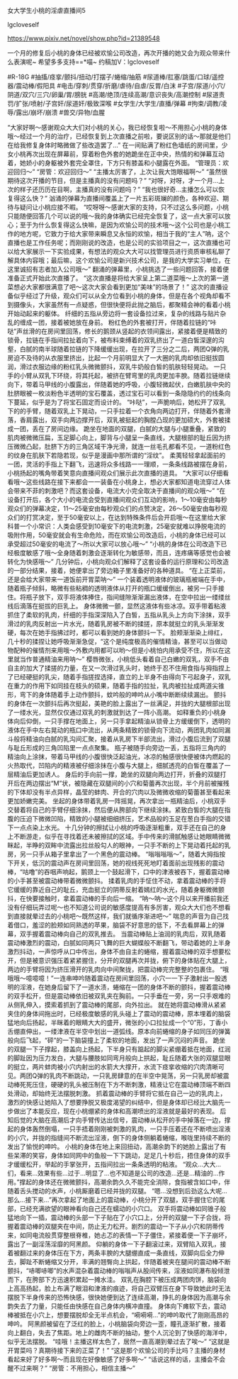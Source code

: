 女大学生小桃的淫虐直播间5

lgcloveself

https://www.pixiv.net/novel/show.php?id=21389548

一个月的修复后小桃的身体已经被欢愉公司改造，再次开播的她又会为观众带来什么表演呢~
希望多多支持==*喵~
约稿加V：lgcloveself

#R-18G
#抽搐/痉挛/颤抖/扭动/打摆子/蜷缩/抽筋
#尿道棒/肛塞/跳蛋/口球/遥控器/震动棒/假阳具
#电击/穿刺/贯穿/折磨/虐待/自虐/反胃/白沫
#子宫/尿道/小穴/阴道/双穴/三穴/卵巢/胃/膀胱
#高潮/绝顶/连续高潮/意识丧失/高潮控制
#尿道责罚/扩张/喷射/子宫奸/尿道奸/极致深喉
#女学生/大学生/直播/弹幕
#拘束/调教/凌辱/露出/崩坏/崩溃
#兽交/异物/血腥


“大家好啊～感谢观众大大们对小桃的关心，我已经恢复啦～不用担心小桃的身体哦～经过一个月的治疗，已经恢复到上次直播之前啦，要说区别的话～那就是他们在给我修复身体时略微做了些改造罢了…”
在一间贴满了粉红色墙纸的房间里，少女小桃再次出现在屏幕前，穿着粉色外套的她跪坐在正中央，热情的和弹幕互动着，她娇小的身躯被外套完全罩住，下方只有膝盖和小腿露在外面。
“管理员：欢迎回归～”
“房管：欢迎回归～”
“主播太厉害了，上次让我大饱眼福啊～”
“虽然很期待这次开播的节目，但是主播真的没有问题吗？”
“对呀，对呀，才一个月…上次的样子还历历在目啊，主播真的没有问题吗？”
“我也很好奇…主播怎么可以恢复得这么快？”
汹涌的弹幕为直播间覆盖上了一片五彩斑斓的颜色，各种欢迎、期待与疑问让小桃应接不暇。
“哎呀呀～感谢大家的支持，只不过这么多问题，小桃只能随便回答几个可以说的哦～我的身体确实已经完全恢复了，这一点大家可以放心；至于为什么恢复得这么快嘛，是因为欢愉公司的技术哦～这个公司也是小桃工作的地方呢，它致力于给大家带来瞬息又永恒的欢愉，相当于我的“主人”呐，这个直播也是工作任务呢；而刚刚说的改造，也是公司的实验项目之一，这次直播也可以给大家展示一下实验成果，有想法的观众大大可以找管理员进行资质审核私聊了解具体内容哦；最后嘛，这个欢愉公司是新兴技术公司，是我的大学实习单位，在这里诚招有志者加入公司哦～”
翻涌的弹幕里，小桃挑选了一些问题回答，接着便准备正式开始此次直播了。
“这次直播是将给大家呈上第二道菜哦～上次的第一道菜想必大家都很满意了吧～这次大家会看到更加“美味”的场景了！”
这次的直播设备似乎经过了升级，观众们可以从全方位看到小桃的身体，但是在各个视角却看不到摄像头，大家虽然有一点疑惑，但很快便将此抛之脑后，都聚精会神的看着小桃开始动起来的躯体。
纤细的五指从旁边将一套设备拉过来，复杂的线路与贴片杂乱的缠成一团，接着被她放在身前。
粉红色的外套被打开，伴随着拉链的“咔哒”声丝滑的在房间里回荡，修长的鹅颈从竖起的衣领间露出，紧接着便是精致的锁骨，拉链在手指间拉扯着向下，被布料束缚着的双乳挤出了一道白皙深邃的沟壑，白腻的南半球随着拉链的下降缓缓出现，在拉开了三分之二后，两团Q弹的乳房迫不及待的从衣服里挤出，比起一个月前明显大了一大圈的乳肉却依旧挺拔圆润，滑过衣服边缘的粉红乳头微微颤抖，双乳牛奶般白皙的肌肤轻轻晃动。
一只手的小臂从双乳下环绕，将其托起，被挤在臂弯里的乳肉更加丰腴。随着拉链继续向下，带着马甲线的小腹露出，伴随着她的呼吸，小腹轻微起伏，白嫩肌肤中央的肚脐眼被一枚淡粉色半透明的宝石覆盖，透过宝石可以看到一条隐隐约约的线条向下蔓延，似乎是为了将宝石固定而设计的。
“咔哒”，一声脆响后，她松开了双乳下的的手臂，随着双乳上下晃动，一只手拉着一个衣角向两边打开，伴随着外套滑落，香肩露出，双手向两边撑开后，双乳被挺起的胸膛凸现的更加硕大，外套被揉成一团，丢在了房间边缘。
跪坐在地面的双腿，白腻的大腿与小腿重叠，紧致的肌肉被微微压扁，玉足脚心向上，脚背与小腿呈一条直线，大腿根部的耻丘因为挤压微微凸起，肚脐下方的三角区域干净光滑，就连一丝毛孔都看不见，一道粉红色的纹身在肌肤下若隐若现，似乎是漫画中那所谓的“淫纹”。
柔荑轻轻拿起面前的一团，灵活的手指上下翻飞，迅速将众多线路一一理顺，一条条线路被摆在身前，小桃扬起的嘴角带着笑意向直播间观众们展示此次直播的道具。
“大家可以仔细看看哦～这些线路在接下来都会一一装备在小桃身上，想必大家都知道电流穿过人体会带来不菲的刺激吧？而这套设备，电流大小完全取决于直播间的观众哦～”
“在设备打开后，各个大小的电流会受到直播间观众们互动的影响，1～10毫安由每秒观众们的弹幕决定，11～25毫安由每秒观众们的点赞决定，26～50毫安由每秒观众们的打赏决定，至于50毫安以上，在达到特殊条件后会开启哦～在这里给大家科普一个小常识：人类会感受到10毫安下的电流刺激，25毫安就难以挣脱电流的吸附作用，50毫安就会有生命危险，而在欢愉公司改造后，小桃的身体已经可以承受超过50毫安的电流了～所以大家可以放心哦～”
“小桃的身体在公司改造下已经极度敏感了哦～全身随着刺激会逐渐转化为敏感带，而且，连疼痛等感觉也会被转化为快感哦～”
几分钟后，小桃向观众们解释了这套设备的运行原理和公司改造的一部分结果，接着，她便拿出了旁边箱子里准备好的各种道具。
“在上正菜前，还是会给大家带来一道饭前开胃菜呐～”
一个装着透明液体的玻璃瓶被端在手中，随着瓶子倾斜，略微有些粘稠的透明液体从打开的瓶口缓缓倒出，被另一只手接住。将瓶子放下，双手将液体捧住，指间缝隙渐渐漏出液体，在空中拉出一缕缕丝线后滴落在挺拔的巨乳上。
身体微微一颤，显然这液体有些冰凉。双手带着粘液抓住了柔软的乳肉，纤细的手指深深陷入了白皙，五指从乳头上方向下涂抹，双手滑过的乳肉反射出一片水光，随着乳房被不断的揉搓，原本就挺立的乳头渐渐发硬，每次在她手指拂过时，都可以看到她的身体颤抖一下。
脸颊渐渐染上绯红，几十秒的揉捏让她呼吸渐渐急促，“这个是纯度极高的催情精油，甚至可以当做动物配种的催情剂来用哦～外敷内用都可以哟～但是小桃怕内用承受不住，所以在这里就当作普通精油来用呐～”
樱唇微张，小桃低头看着自己白嫩的双乳，双手不由自主的加大了揉搓的力量，在又一次滑过乳头时，她终于忍不住用食指与拇指捏上了已经硬挺的乳尖，随着手指搓捏选择，直立的上半身不由得向下弓起身子，双乳在重力的作用下如同挂在枝头的硕果，随着手指的拉扯，乳肉被拉扯成两道尖锥形，弯下的身体随着手上动作颤抖，蚊吟般的呻吟从小嘴中断断续续漏出。
颤抖的身体在一次颤抖后再次挺起，美艳的脸上露出了一丝满足，并拢的大腿根部出现了一缕水光，显然仅仅通过双乳的刺激就到达了一阵小高潮。
如释重负的小桃身体向后仰倒，一只手撑在地面上，另一只手拿起精油从锁骨上方缓缓倒下，透明的液体在手中左右晃动的瓶口中流出，从两条精致的锁骨向下流动，两团乳肉如同漏斗般将精油向白腻的乳沟间汇聚，接着从乳房下半部流出，滑过小腹后流到了双腿与耻丘形成的三角凹陷里一点点聚集。
瓶子被随手向旁边一丢，五指将三角内的精油向上涂抹，带着马甲线的小腹很快泛起油光，冰凉的触感很快便被体内燃起的火热取代，凹陷内的精液被仔细涂抹在小腹与大腿上，细腻透亮的白皙在覆盖了一层精油后更加诱人。
身后的手向前一撑，跪坐的双腿向两边打开，折叠的双腿打开后在两边摆出“M”状，被隐藏在双腿间的小穴和菊蕾再次出现，半个月前被摧残的下体却没有半点异样，晶莹的蚌肉、开合的穴肉以及微微收缩的菊蕾甚至看起来更加娇嫩完美。
坐起的身体带着乳房一阵摇晃，再次拿出一瓶精油后，小桃双手交替着将自己的手臂仔细涂抹，然后便从胯部向下继续涂抹。紧致白皙的大腿在指腹的压迫下微微凹陷，精致的小腿被细细挤压，艺术品般的玉足在葱白手指的交错下一点点染上水光。
十几分钟的擦拭让小桃的呼吸逐渐粗重，双手还在自己的身上不断游走，似乎在寻找着还未被擦拭的区域。手中传来的滑腻触感让她眼睛微微眯起，半睁的双眸中流露出拉丝般勾人的眼神，一只手不断的上下晃动着托起的乳房，另一只手从箱子里拿出了一个黑色的震动棒。
“嗡嗡嗡嗡～”，随着大拇指按下开关，低沉的震动声在房间里回荡，她的视线死死地盯着面前出现残影的震动棒，“咕噜”的吞咽声响起，鹅颈上一个鼓起滑下，口中的津液被吞下，握着震动棒的小手甚至被震动棒带着微微颤抖。
揉着乳肉的手怔住不动，拿着震动棒的手将它缓缓的靠近自己的耻丘，充血挺立的阴蒂反射着嫣红的水光，随着身躯微微颤抖，在快要接触时，拿着震动棒的手向后一缩。
“呐～呐～这个月以来开播前我还没有仔细玩弄过呢～也不知道公司说的敏感度提高有多厉害，观众大大们也不想看到直接就晕过去的小桃吧～既然这样，我们就循序渐进吧～”
喘息的声音为自己找着借口，羞涩的脸颊如同熟透的苹果，脑袋不好意思的低下，不去看屏幕上的弹幕，双手握着震动棒向自己的双乳推去。
当震动棒贴上油润的乳肉后，双乳随着震动棒激烈的震动，白腻如同两只飞舞的巨大蝴蝶般不断翻飞，带动着她的上半身激烈抖动，一声惊呼从口中传出，身体不由自主的蜷缩，握着震动棒的双手想要松开，但是被意识强压着紧紧握住，分开的双腿再次并拢，俯下的身体贴在大腿上，两边的手臂将因为挤压滑开的乳肉向中间聚拢，把震动棒完完整整的包裹住。
“哦哦哦～噫噫噫！”一连串呻吟随着震动在房间里回荡，小穴一一下子激射出一股透明的淫液，在她身后留下了一道水渍，蜷缩在一团的身体不断的颤抖，握着震动棒的双手松开，但是震动棒依旧被双乳夹在胸前。一只手垂在一旁，另一只手艰难的从侧乳伸入，摸索着抓到了震动棒的尾部，向外拉出。
就在她将震动棒滑从紧紧夹住的身体间拖出时，已经极度敏感的乳头碰上了震动的震动棒，原本埋着的脑袋猛地向后扬起，半眯着的眼睛大大的盛开，微张的小口拉扯成一个“0”形，丁香小舌绷直伸出，一缕津液在半空中划出一道弧线。原本向前蜷缩的身子如同压的弹簧般向后飞起，“砰”的一下脑袋撞上了柔软的地面，发出了一声沉闷的声音。
跪坐的双腿一下子撑起，膝盖向上扬起，下半身只有踮起的脚尖紧绷着抵在地面，红润的脚趾因为压力发白，大腿与腰肢如同弯月般向上拱起，耻丘随着大张的双腿显眼的挺立，两片蚌肉被小穴内射出的水箭大大撑开，水流下痉挛收缩的穴肉清晰可见。两团Q弹的乳肉不断跳动，一只乳房肆意的在半空中晃荡，另一只乳房却被震动棒死死压住，硬硬的乳头被压制在下方不断刺激，精液让它在震动棒顶端不断四处滑动，却始终无法摆脱刺激。
抓着震动棒的手臂将它抵在自己一边的乳肉上，激烈的快感让她陷入了想要挣脱又极度渴望的纠结中，但是身体却已经比大脑先一步做出了本能反应，现在小桃绷紧的身体和高潮喷出的淫液就是最好的表现。
后知后觉的大脑在高潮后才向手臂传达出信号，震动棒从松开的手中掉落在一边，撑起的身体轰然倒塌，一只手捂着刚刚被刺激的乳肉，一只手压着还在不断喷出淫液的小穴，并拢的指缝间不断流出淫液，倒下的身体侧躺着蜷缩，喉咙里持续不断的发出了愉悦的呻吟。
小桃的身体在地上来回扭动，高潮余韵下的她脸上露出了有些呆滞的笑容，身体如同网中的鱼般一下下跳动，足足几十秒后，捂住身体的双手才缓缓松开，举起的手掌张开，五指间拉出一条条透明的粘液。
“观众…大大…们，看来…效果有些…过于…明显了…也不知道是公司的改造…还是…精油的…作用。”撑起的身体还在微微颤抖，高潮余韵久久不能完全消除，食指被含如口中，伴随着舌头搅动的水声，小桃厮磨着已经并拢的双腿。
“嗯…没想到后劲这么大呢…那么…接下来…”再次拿起了地面上的震动棒，小桃分开了双腿，双手握住它的尾部，已经充满欲望的眼神看向自己还在蠕动的小穴口。
双手将震动棒如同锥子般猛地向下一插，震动棒的头部一下子贴在了小穴口上，分开的双腿一下子合拢，将握着震动棒的双腿夹在中间，防止无力松开。剧烈的震动一下子从小穴和阴蒂传来，如同电流般贯穿整根脊椎，她忐忑的表情一下子僵住，紧接着便一下子崩坏，露出了一副淫荡淫靡的阿黑颜。
仰躺的身体一下子翻滚过来，双臂陷入双乳，接着被翻过来的身体压在下方，两条丰腴的大腿绷直成一条直线，双脚向后全力伸去，脚趾不断蜷缩又分开，丰满的翘臀向上拱起，伴随着被夹在腿间的震动棒不断颤抖，“哧唧哧唧”的水声混杂着震动棒的嗡嗡声从股间传来，淫液如同瀑布般倾泄而下，在胯部下方迅速积累起一摊水洼。
双乳在胸腔下被压成两团肉饼，脑袋向上高高扬起，脸上布满了眼泪和津液的痕迹，将自己双臂压在身下导致她此时无法摆脱下半身传来的恐怖快感，很快她便到达了连续高潮，挣扎的身体因为高潮与余韵失去了力量，只能任由快感在自己身体内横冲直撞。
身体向下瘫软下去，震动棒被抵在小穴上，想要摆脱却全无半点机会，“嗬嗬嗬…”的呻吟取代了刚刚高昂的呻吟。
阿黑颜被留在了泛红的脸上，小桃脑袋向旁边一歪，瞳孔逐渐扩散，接着向上翻白，失去了焦距。地上的雌肉不断的抽动，整个人沉沦到了快感的海洋中，似乎无法摆脱。
“哇哦！主播这样太色了，居然一直高潮到晕过去了唉～”
“这就是开胃菜吗？真期待接下来的正菜了！”
“这是那个欢愉公司的手比吗？主播的身材看起来好了好多啊～而且现在好像敏感了好多啊～”
“话说这样的话，主播会不会醒不过来啊？”
“房管：不用担心，相信主播～”